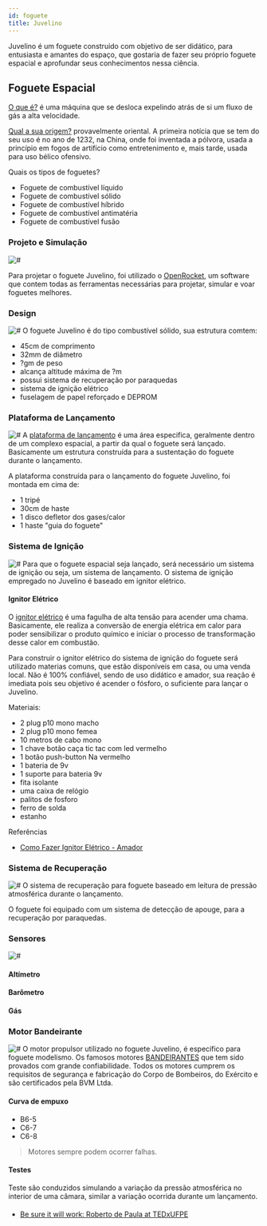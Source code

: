 ```yaml
---
id: foguete
title: Juvelino
---
```


Juvelino é um foguete construido com objetivo de ser didático, para entusiasta e amantes do espaço, que gostaria de fazer seu próprio foguete espacial e aprofundar seus conhecimentos nessa ciência.

## Foguete Espacial

[O que é?](https://pt.wikipedia.org/wiki/Foguete_espacial)
é uma máquina que se desloca expelindo atrás de si um fluxo de gás a alta velocidade.

[Qual a sua origem?](https://pt.wikipedia.org/wiki/Hist%C3%B3ria_dos_foguetes) provavelmente oriental. A primeira notícia que se tem do seu uso é no ano de 1232, na China, onde foi inventada a pólvora, usada a princípio em fogos de artifício como entretenimento e, mais tarde, usada para uso bélico ofensivo.

Quais os tipos de foguetes?

- Foguete de combustível líquido
- Foguete de combustível sólido
- Foguete de combustível híbrido
- Foguete de combustível antimatéria
- Foguete de combustível fusão

### Projeto e Simulação

![#](https://openrocket.info/screenshots/main.png)

Para projetar o foguete Juvelino, foi utilizado o [OpenRocket](https://openrocket.info/), um software que contem todas as ferramentas necessárias para projetar, simular e voar foguetes melhores.

### Design

![#](https://openrocket.info/img/design.svg) O foguete Juvelino é do tipo combustível sólido, sua estrutura comtem: 
- 45cm de comprimento 
- 32mm de diâmetro 
- ?gm de peso
- alcança altitude máxima de ?m
- possui sistema de recuperação por paraquedas 
- sistema de ignição elétrico
- fuselagem de papel reforçado e DEPROM

### Plataforma de Lançamento

![#](https://openrocket.info/img/rocket-up.svg) A [plataforma de lançamento](https://pt.wikipedia.org/wiki/Plataforma_de_lan%C3%A7amento) é uma área especifica, geralmente dentro de um complexo espacial, a partir da qual o foguete será lançado. Basicamente um estrutura construída para a sustentação do foguete durante o lançamento.

A plataforma construída para o lançamento do foguete Juvelino, foi montada em cima de: 

- 1 tripé
- 30cm de haste
- 1 disco defletor dos gases/calor
- 1 haste "guia do foguete"

### Sistema de Ignição

![#](https://openrocket.info/img/motor_opts.svg) Para que o foguete espacial seja lançado, será necessário um sistema de ignição ou seja, um sistema de lançamento. O sistema de ignição empregado no Juvelino é baseado em ignitor elétrico.

#### Ignitor Elétrico

O [ignitor elétrico](https://www.engezer.com.br/ignitores-eletricos) é uma fagulha de alta tensão para acender uma chama. Basicamente, ele realiza a conversão de energia elétrica em calor para poder sensibilizar o produto químico e iniciar o processo de transformação desse calor em combustão.

Para construir o ignitor elétrico do sistema de ignição do foguete será utilizado materias comuns, que estão disponíveis em casa, ou uma venda local. Não é 100% confiável, sendo de uso didático e amador, sua reação é imediata pois seu objetivo é acender o fósforo, o suficiente para lançar o Juvelino.

Materiais:

- 2 plug p10 mono macho
- 2 plug p10 mono femea
- 10 metros de cabo mono
- 1 chave botão caça tic tac com led vermelho
- 1 botão push-button Na vermelho
- 1 bateria de 9v
- 1 suporte para bateria 9v
- fita isolante
- uma caixa de relógio
- palitos de fosforo
- ferro de solda
- estanho

Referências

- [Como Fazer Ignitor Elétrico - Amador](https://amofogos.blogspot.com/2011/10/como-fazer-ignitor-eletrico-amador.html)

### Sistema de Recuperação

![#](https://openrocket.info/img/staging.svg) O sistema de recuperação para foguete baseado em leitura de pressão atmosférica durante o lançamento.

O foguete foi equipado com um sistema de detecção de apouge, para a recuperação por paraquedas.

### Sensores

![#](https://openrocket.info/img/real_time_data.svg)

#### Altímetro

#### Barômetro

#### Gás

### Motor Bandeirante

![#](https://openrocket.info/img/motor_opts.svg) O motor propulsor utilizado no foguete Juvelino, é específico para foguete modelismo. Os famosos motores [BANDEIRANTES](https://www.boavistamodelismo.com.br/) que tem sido provados com grande confiabilidade. Todos os motores cumprem os requisitos de segurança e fabricação do Corpo de Bombeiros, do Exército e são certificados pela BVM Ltda.

#### Curva de empuxo

- B6-5
- C6-7
- C6-8

> Motores sempre podem ocorrer falhas.


#### Testes

Teste são conduzidos simulando a variação da pressão atmosférica no interior de uma câmara, similar a variação ocorrida durante um lançamento.


#### 

- [Be sure it will work: Roberto de Paula at TEDxUFPE](https://www.youtube.com/watch?v=Lj1n0t7hRn0)